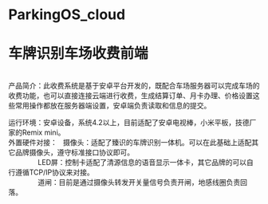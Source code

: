 # ParkingOS_cloud
<h1>车牌识别车场收费前端</h1></br>
产品简介：此收费系统是基于安卓平台开发的，既配合车场服务器可以完成车场的收费功能，也可以直接连接云端进行收费，生成结算订单、月卡办理、价格设置这些常用操作都放在服务器端设置，安卓端负责读取和信息的提交。</br>

运行环境：安卓设备，系统4.2以上，目前适配了安卓电视棒，小米平板，技德厂家的Remix mini。</br>
外置硬件对接：   摄像头：适配了臻识的车牌识别一体机。可以在此基础上适配其它品牌摄像头，遵守标准接口协议即可。</br>
                LED屏：控制卡适配了清源信息的语音显示一体卡，其它品牌的可以自行遵循TCP/IP协议来对接。</br>
                道闸：目前是通过摄像头转发开关量信号负责开闸，地感线圈负责回落。</br>
                
